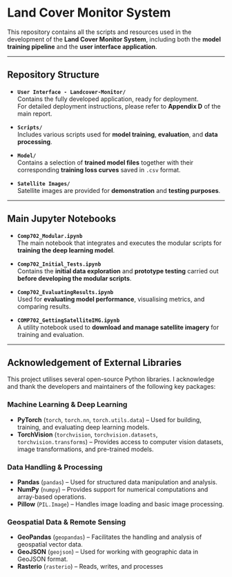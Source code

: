# **Land Cover Monitor System**

This repository contains all the scripts and resources used in the development of the **Land Cover Monitor System**, including both the **model training pipeline** and the **user interface application**.

---

## **Repository Structure**

- **`User Interface - Landcover-Monitor/`**  
  Contains the fully developed application, ready for deployment.  
  For detailed deployment instructions, please refer to **Appendix D** of the main report.

- **`Scripts/`**  
  Includes various scripts used for **model training**, **evaluation**, and **data processing**.

- **`Model/`**  
  Contains a selection of **trained model files** together with their corresponding **training loss curves** saved in `.csv` format.

- **`Satellite Images/`**  
  Satellite images are provided for **demonstration** and **testing purposes**.

---

## **Main Jupyter Notebooks**

- **`Comp702_Modular.ipynb`**  
  The main notebook that integrates and executes the modular scripts for **training the deep learning model**.

- **`Comp702_Initial_Tests.ipynb`**  
  Contains the **initial data exploration** and **prototype testing** carried out **before developing the modular scripts**.

- **`Comp702_EvaluatingResults.ipynb`**  
  Used for **evaluating model performance**, visualising metrics, and comparing results.

- **`COMP702_GettingSatelliteIMG.ipynb`**  
  A utility notebook used to **download and manage satellite imagery** for training and evaluation.

---

## **Acknowledgement of External Libraries**

This project utilises several open-source Python libraries. I acknowledge and thank the developers and maintainers of the following key packages:

### **Machine Learning & Deep Learning**
- **PyTorch** (`torch`, `torch.nn`, `torch.utils.data`) – Used for building, training, and evaluating deep learning models.
- **TorchVision** (`torchvision`, `torchvision.datasets`, `torchvision.transforms`) – Provides access to computer vision datasets, image transformations, and pre-trained models.

### **Data Handling & Processing**
- **Pandas** (`pandas`) – Used for structured data manipulation and analysis.
- **NumPy** (`numpy`) – Provides support for numerical computations and array-based operations.
- **Pillow** (`PIL.Image`) – Handles image loading and basic image processing.

### **Geospatial Data & Remote Sensing**
- **GeoPandas** (`geopandas`) – Facilitates the handling and analysis of geospatial vector data.
- **GeoJSON** (`geojson`) – Used for working with geographic data in GeoJSON format.
- **Rasterio** (`rasterio`) – Reads, writes, and processes
